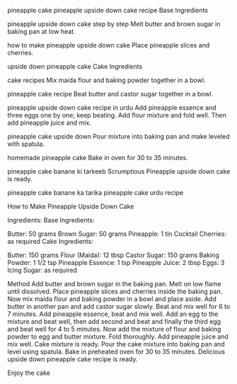 
pineapple cake
pineapple upside down cake recipe
Base Ingredients

pineapple upside down cake step by step
Melt butter and brown sugar in baking pan at low heat.

how to make pineapple upside down cake
Place pineapple slices and cherries.

upside down pineapple cake
Cake Ingredients

cake recipes
Mix maida flour and baking powder together in a bowl.

pineapple cake recipe
Beat butter and castor sugar together in a bowl.

pineapple upside down cake recipe in urdu
Add pineapple essence and three eggs one by one; keep beating.
Add flour mixture and fold well. Then add pineapple juice and mix.

pineapple cake upside down
Pour mixture into baking pan and make leveled with spatula.

homemade pineapple cake
Bake in oven for 30 to 35 minutes.

pineapple cake banane ki tarkeeb
Scrumptious Pineapple upside down cake is ready.

pineapple cake banane ka tarika
pineapple cake urdu recipe

How to Make Pineapple Upside Down Cake

Ingredients:
Base Ingredients:

Butter: 50 grams
Brown Sugar: 50 grams
Pineapple: 1 tin
Cocktail Cherries: as required
Cake Ingredients:

Butter: 150 grams
Flour (Maida): 12 tbsp
Castor Sugar: 150 grams
Baking Powder: 1 1/2 tsp
Pineapple Essence: 1 tsp
Pineapple Juice: 2 tbsp
Eggs: 3
Icing Sugar: as required
 

Method
Add butter and brown sugar in the baking pan.
Melt on low flame until dissolved.
Place pineapple slices and cherries inside the baking pan.
Now mix maida flour and baking powder in a bowl and place aside.
Add butter in another pan and add castor sugar slowly.
Beat and mix well for 6 to 7 minutes.
Add pineapple essence, beat and mix well.
Add an egg to the mixture and beat well, then add second and beat and finally the third egg and beat well for 4 to 5 minutes.
Now add the mixture of flour and baking powder to egg and butter mixture. Fold thoroughly.
Add pineapple juice and mix well.
Cake mixture is ready.
Pour the cake mixture into baking pan and level using spatula.
Bake in preheated oven for 30 to 35 minutes.
Delicious upside down pineapple cake recipe is ready.


Enjoy the cake
